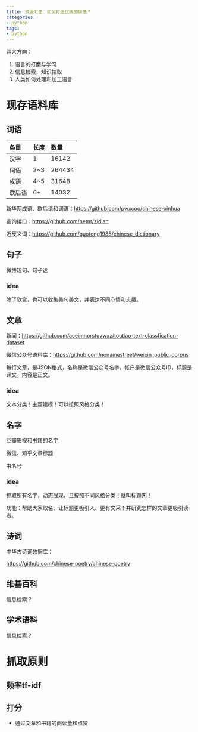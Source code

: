 ```yaml
---
title: 资源汇总：如何打造优美的辞藻？
categories:
- python
tags:
- python
---
```

两大方向：

1. 语言的打磨与学习
2. 信息检索、知识抽取
3. 人类如何处理和加工语言

# 现存语料库

## 词语

| 条目    | 长度     | 数量     |
| :------- | :---- | :----- |
| 汉字  | 1 | 16142  |
| 词语  | 2~3 | 264434  |
| 成语  | 4~5 | 31648 |
| 歇后语 | 6+ | 14032  |

新华网成语、歇后语和词语：https://github.com/pwxcoo/chinese-xinhua

查询接口：https://github.com/netnr/zidian

近反义词：https://github.com/guotong1988/chinese_dictionary

## 句子

微博短句、句子迷

### idea

除了欣赏，也可以收集美句美文，并表达不同心情和志趣。

## 文章

新闻：https://github.com/aceimnorstuvwxz/toutiao-text-classfication-dataset

微信公众号语料库：https://github.com/nonamestreet/weixin_public_corpus

每行文章，是JSON格式，名称是微信公众号名字，帐户是微信公众号ID，标题是译文，内容是正文。

### idea

文本分类！主题建模！可以按照风格分类！

## 名字

豆瓣影视和书籍的名字

微信、知乎文章标题

书名号

### idea

抓取所有名字，动态展现，且按照不同风格分类！就叫标题网！

功能：帮助大家取名、让标题更吸引人、更有文采！并研究怎样的文章更吸引读者。

## 诗词

中华古诗词数据库：

https://github.com/chinese-poetry/chinese-poetry



## 维基百科

信息检索？

## 学术语料

信息检索？

# 抓取原则

## 频率tf-idf

## 打分
- 通过文章和书籍的阅读量和点赞
